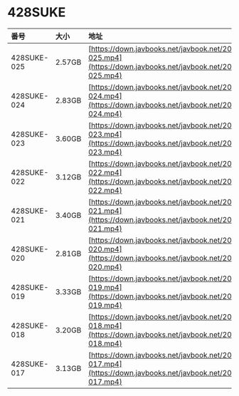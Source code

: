 # 428SUKE

| 番号 | 大小 | 地址 |
| :--- | :--- | :--- |
| 428SUKE-025 | 2.57GB | [https://down.javbooks.net/javbook.net/2020/06/28/428SUKE-025.mp4](https://down.javbooks.net/javbook.net/2020/06/28/428SUKE-025.mp4) |
| 428SUKE-024 | 2.83GB | [https://down.javbooks.net/javbook.net/2020/06/28/428SUKE-024.mp4](https://down.javbooks.net/javbook.net/2020/06/28/428SUKE-024.mp4) |
| 428SUKE-023 | 3.60GB | [https://down.javbooks.net/javbook.net/2020/06/23/428SUKE-023.mp4](https://down.javbooks.net/javbook.net/2020/06/23/428SUKE-023.mp4) |
| 428SUKE-022 | 3.12GB | [https://down.javbooks.net/javbook.net/2020/06/23/428SUKE-022.mp4](https://down.javbooks.net/javbook.net/2020/06/23/428SUKE-022.mp4) |
| 428SUKE-021 | 3.40GB | [https://down.javbooks.net/javbook.net/2020/06/22/428SUKE-021.mp4](https://down.javbooks.net/javbook.net/2020/06/22/428SUKE-021.mp4) |
| 428SUKE-020 | 2.81GB | [https://down.javbooks.net/javbook.net/2020/06/21/428SUKE-020.mp4](https://down.javbooks.net/javbook.net/2020/06/21/428SUKE-020.mp4) |
| 428SUKE-019 | 3.33GB | [https://down.javbooks.net/javbook.net/2020/06/28/428SUKE-019.mp4](https://down.javbooks.net/javbook.net/2020/06/28/428SUKE-019.mp4) |
| 428SUKE-018 | 3.20GB | [https://down.javbooks.net/javbook.net/2020/06/28/428SUKE-018.mp4](https://down.javbooks.net/javbook.net/2020/06/28/428SUKE-018.mp4) |
| 428SUKE-017 | 3.13GB | [https://down.javbooks.net/javbook.net/2020/06/28/428SUKE-017.mp4](https://down.javbooks.net/javbook.net/2020/06/28/428SUKE-017.mp4) |



